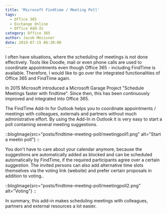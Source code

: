 ```yaml
---
title: 'Microsoft Findtime / Meeting Poll'
tags:
  - Office 365
  - Exchange Online
  - Office Add-In
category: Office 365
author: Jacob Meissner
date: 2019-07-15 06:30:00
---
```


I often have situations, where the scheduling of meetings is not done effectively. Tools like Doodle, mail or even phone calls are used to coordinate appointments even though Office 365 - including FindTime is available.
Therefore, I would like to go over the integrated functionalities of Office 365 and FindTime again.
<!-- more -->
In 2015 Microsoft introduced a Microsoft Garage Project "Schedule Meetings faster with findtime". Since then, this has been continuously improved and integrated into Office 365.

The FindTime Add-In for Outlook helps you to coordinate appointments / meetings with colleagues, externals and partners without much administrative effort. By using the Add-In in Outlook it is very easy to start a poll containing several meeting suggestions.

::blogImage{src="posts/findtime-meeting-poll/meetingpoll1.png" alt="Start a meetin poll"}
::

You don't have to care about your calendar anymore, because the suggestions are automatically added as blocked and can be scheduled automatically by FindTime, if the required participants agree over a certain suggestion.
The invited persons can also add alternative time slots themselves via the voting link (website) and prefer certain proposals in addition to voting..

::blogImage{src="posts/findtime-meeting-poll/meetingpoll2.png" alt="Voting"}
::

In summary, this add-in makes scheduling meetings with colleagues, partners and external resources a lot easier.

